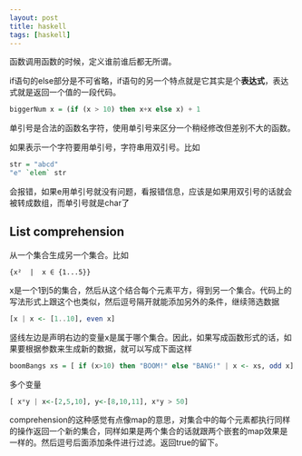 ```yaml
---
layout: post
title: haskell
tags: [haskell]
---
```


函数调用函数的时候，定义谁前谁后都无所谓。

if语句的else部分是不可省略，if语句的另一个特点就是它其实是个**表达式**，表达式就是返回一个值的一段代码。

```haskell
biggerNum x = (if (x > 10) then x+x else x) + 1
```

单引号是合法的函数名字符，使用单引号来区分一个稍经修改但差别不大的函数。

如果表示一个字符要用单引号，字符串用双引号。比如

```haskell
str = "abcd"
"e" `elem` str
```

会报错，如果e用单引号就没有问题，看报错信息，应该是如果用双引号的话就会被转成数组，而单引号就是char了

## List comprehension

从一个集合生成另一个集合。比如

```
{x²  |  x ∈ {1...5}}
```

x是一个1到5的集合，然后从这个结合每个元素平方，得到另一个集合。代码上的写法形式上跟这个也类似，然后逗号隔开就能添加另外的条件，继续筛选数据

```haskell
[x | x <- [1..10], even x]
```

竖线左边是声明右边的变量x是属于哪个集合。因此，如果写成函数形式的话，如果要根据参数来生成新的数据，就可以写成下面这样

```haskell
boomBangs xs = [ if (x>10) then "BOOM!" else "BANG!" | x <- xs, odd x]  
```

多个变量

```haskell
[ x*y | x<-[2,5,10], y<-[8,10,11], x*y > 50]
```

comprehension的这种感觉有点像map的意思，对集合中的每个元素都执行同样的操作返回一个新的集合，同样如果是两个集合的话就跟两个嵌套的map效果是一样的。然后逗号后面添加条件进行过滤。返回true的留下。